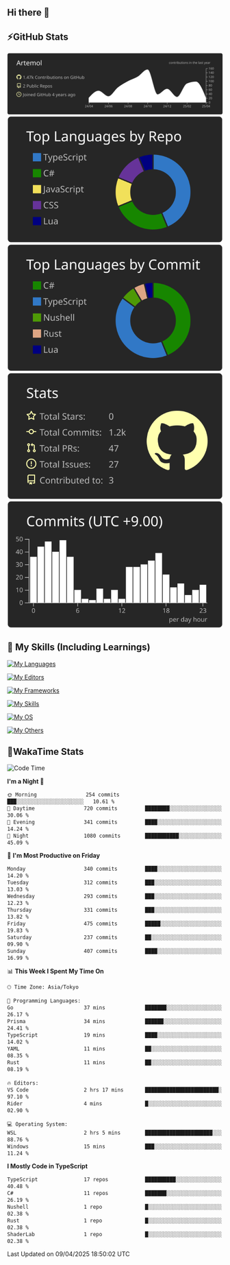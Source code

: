 ## Hi there 👋
<!--
**Artemol/Artemol** is a ✨ _special_ ✨ repository because its `README.md` (this file) appears on your GitHub profile.

Here are some ideas to get you started:

- 🔭 I’m currently working on ...
- 🌱 I’m currently learning ...
- 👯 I’m looking to collaborate on ...
- 🤔 I’m looking for help with ...
- 💬 Ask me about ...
- 📫 How to reach me: ...
- 😄 Pronouns: ...
- ⚡ Fun fact: ...
-->

## ⚡GitHub Stats
[![](https://raw.githubusercontent.com/Artemol/Artemol/main/profile-summary-card-output/apprentice/0-profile-details.svg)](https://github.com/vn7n24fzkq/github-profile-summary-cards)
[![](https://raw.githubusercontent.com/Artemol/Artemol/main/profile-summary-card-output/apprentice/1-repos-per-language.svg)](https://github.com/vn7n24fzkq/github-profile-summary-cards) [![](https://raw.githubusercontent.com/Artemol/Artemol/main/profile-summary-card-output/apprentice/2-most-commit-language.svg)](https://github.com/vn7n24fzkq/github-profile-summary-cards)
[![](https://raw.githubusercontent.com/Artemol/Artemol/main/profile-summary-card-output/apprentice/3-stats.svg)](https://github.com/vn7n24fzkq/github-profile-summary-cards) [![](https://raw.githubusercontent.com/Artemol/Artemol/main/profile-summary-card-output/apprentice/4-productive-time.svg)](https://github.com/vn7n24fzkq/github-profile-summary-cards)

## 🌱 My Skills (Including Learnings)

<!--
### Languages
-->
[![My Languages](https://skillicons.dev/icons?i=ts,py,cs,dotnet,rust,go,c,matlab,css)](https://skillicons.dev)

<!--
### Editors
-->
[![My Editors](https://skillicons.dev/icons?i=vscode,neovim,vim,visualstudio,idea)](https://skillicons.dev)

<!--
### Frameworks
-->
[![My Frameworks](https://skillicons.dev/icons?i=react,nestjs,vite,tailwind,tauri,electron,remix,nextjs,fastapi)](https://skillicons.dev)

<!--
### Tools
-->
[![My Skills](https://skillicons.dev/icons?i=git,nodejs,docker,unity,postman,bun,discord,cloudflare,bash,prometheus,grafana,obsidian)](https://skillicons.dev)

<!--
### OS
-->
[![My OS](https://skillicons.dev/icons?i=windows,ubuntu)](https://skillicons.dev)

<!--
### Others
-->
[![My Others](https://skillicons.dev/icons?i=github,raspberrypi,gcp)](https://skillicons.dev)

## 💬WakaTime Stats
<!--START_SECTION:waka-->
![Code Time](http://img.shields.io/badge/Code%20Time-517%20hrs%2023%20mins-blue)

**I'm a Night 🦉** 

```text
🌞 Morning                254 commits         ███░░░░░░░░░░░░░░░░░░░░░░   10.61 % 
🌆 Daytime                720 commits         ████████░░░░░░░░░░░░░░░░░   30.06 % 
🌃 Evening                341 commits         ████░░░░░░░░░░░░░░░░░░░░░   14.24 % 
🌙 Night                  1080 commits        ███████████░░░░░░░░░░░░░░   45.09 % 
```
📅 **I'm Most Productive on Friday** 

```text
Monday                   340 commits         ████░░░░░░░░░░░░░░░░░░░░░   14.20 % 
Tuesday                  312 commits         ███░░░░░░░░░░░░░░░░░░░░░░   13.03 % 
Wednesday                293 commits         ███░░░░░░░░░░░░░░░░░░░░░░   12.23 % 
Thursday                 331 commits         ███░░░░░░░░░░░░░░░░░░░░░░   13.82 % 
Friday                   475 commits         █████░░░░░░░░░░░░░░░░░░░░   19.83 % 
Saturday                 237 commits         ██░░░░░░░░░░░░░░░░░░░░░░░   09.90 % 
Sunday                   407 commits         ████░░░░░░░░░░░░░░░░░░░░░   16.99 % 
```


📊 **This Week I Spent My Time On** 

```text
🕑︎ Time Zone: Asia/Tokyo

💬 Programming Languages: 
Go                       37 mins             ███████░░░░░░░░░░░░░░░░░░   26.17 % 
Prisma                   34 mins             ██████░░░░░░░░░░░░░░░░░░░   24.41 % 
TypeScript               19 mins             ████░░░░░░░░░░░░░░░░░░░░░   14.02 % 
YAML                     11 mins             ██░░░░░░░░░░░░░░░░░░░░░░░   08.35 % 
Rust                     11 mins             ██░░░░░░░░░░░░░░░░░░░░░░░   08.19 % 

🔥 Editors: 
VS Code                  2 hrs 17 mins       ████████████████████████░   97.10 % 
Rider                    4 mins              █░░░░░░░░░░░░░░░░░░░░░░░░   02.90 % 

💻 Operating System: 
WSL                      2 hrs 5 mins        ██████████████████████░░░   88.76 % 
Windows                  15 mins             ███░░░░░░░░░░░░░░░░░░░░░░   11.24 % 
```

**I Mostly Code in TypeScript** 

```text
TypeScript               17 repos            ██████████░░░░░░░░░░░░░░░   40.48 % 
C#                       11 repos            ███████░░░░░░░░░░░░░░░░░░   26.19 % 
Nushell                  1 repo              █░░░░░░░░░░░░░░░░░░░░░░░░   02.38 % 
Rust                     1 repo              █░░░░░░░░░░░░░░░░░░░░░░░░   02.38 % 
ShaderLab                1 repo              █░░░░░░░░░░░░░░░░░░░░░░░░   02.38 % 
```




 Last Updated on 09/04/2025 18:50:02 UTC
<!--END_SECTION:waka-->

